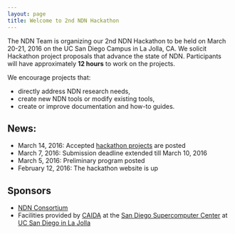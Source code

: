 ```yaml
---
layout: page
title: Welcome to 2nd NDN Hackathon
---
```


The NDN Team is organizing our 2nd NDN Hackathon to be held on March 20-21, 2016 on the UC San Diego Campus in La Jolla, CA.  We solicit Hackathon project proposals that advance the state of NDN.  Participants will have approximately **12 hours** to work on the projects. 

We encourage projects that:

 - directly address NDN research needs,
 - create new NDN tools or modify existing tools,
 - create or improve documentation and how-to guides.

## News:
- March 14, 2016: Accepted [hackathon projects](accepted_hacks.html) are posted
- March 7, 2016: Submission deadline extended till March 10, 2016
- March 5, 2016: Preliminary program posted
- February 12, 2016: The hackathon website is up

## Sponsors

- [NDN Consortium](http://named-data.net/consortium/)
- Facilities provided by [CAIDA](http://www.caida.org) at the [San Diego Supercomputer Center](http://www.sdsc.edu) at [UC San Diego in La Jolla](http://www.ucsd.edu)
